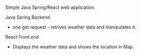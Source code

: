 Simple Java Spring/React web application. 

Java Spring Backend 
  - one get request - retrives weather data and manipulates it.
 
React Front end
  - Displays the weather data and shows the location in Map. 
